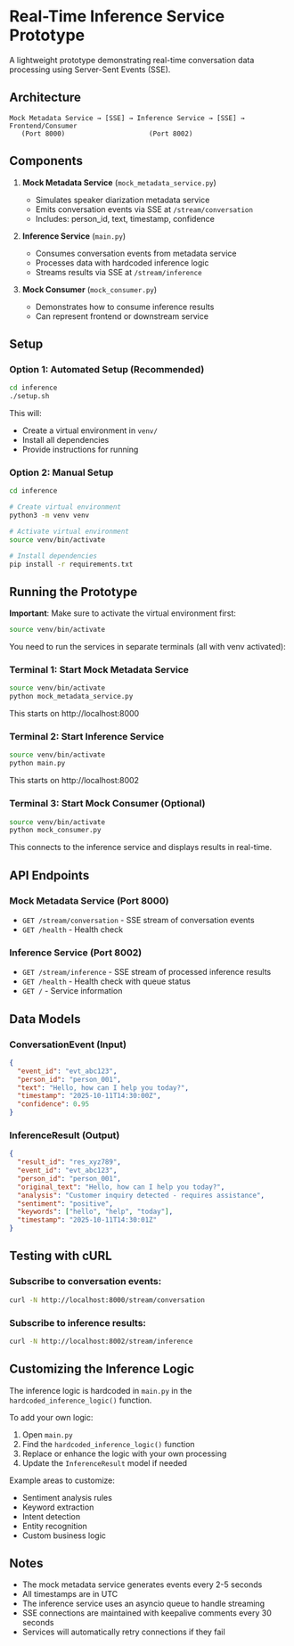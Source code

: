 # Real-Time Inference Service Prototype

A lightweight prototype demonstrating real-time conversation data processing using Server-Sent Events (SSE).

## Architecture

```
Mock Metadata Service → [SSE] → Inference Service → [SSE] → Frontend/Consumer
   (Port 8000)                     (Port 8002)
```

## Components

1. **Mock Metadata Service** (`mock_metadata_service.py`)
   - Simulates speaker diarization metadata service
   - Emits conversation events via SSE at `/stream/conversation`
   - Includes: person_id, text, timestamp, confidence

2. **Inference Service** (`main.py`)
   - Consumes conversation events from metadata service
   - Processes data with hardcoded inference logic
   - Streams results via SSE at `/stream/inference`

3. **Mock Consumer** (`mock_consumer.py`)
   - Demonstrates how to consume inference results
   - Can represent frontend or downstream service

## Setup

### Option 1: Automated Setup (Recommended)
```bash
cd inference
./setup.sh
```

This will:
- Create a virtual environment in `venv/`
- Install all dependencies
- Provide instructions for running

### Option 2: Manual Setup
```bash
cd inference

# Create virtual environment
python3 -m venv venv

# Activate virtual environment
source venv/bin/activate

# Install dependencies
pip install -r requirements.txt
```

## Running the Prototype

**Important**: Make sure to activate the virtual environment first:
```bash
source venv/bin/activate
```

You need to run the services in separate terminals (all with venv activated):

### Terminal 1: Start Mock Metadata Service
```bash
source venv/bin/activate
python mock_metadata_service.py
```
This starts on http://localhost:8000

### Terminal 2: Start Inference Service
```bash
source venv/bin/activate
python main.py
```
This starts on http://localhost:8002

### Terminal 3: Start Mock Consumer (Optional)
```bash
source venv/bin/activate
python mock_consumer.py
```
This connects to the inference service and displays results in real-time.

## API Endpoints

### Mock Metadata Service (Port 8000)
- `GET /stream/conversation` - SSE stream of conversation events
- `GET /health` - Health check

### Inference Service (Port 8002)
- `GET /stream/inference` - SSE stream of processed inference results
- `GET /health` - Health check with queue status
- `GET /` - Service information

## Data Models

### ConversationEvent (Input)
```json
{
  "event_id": "evt_abc123",
  "person_id": "person_001",
  "text": "Hello, how can I help you today?",
  "timestamp": "2025-10-11T14:30:00Z",
  "confidence": 0.95
}
```

### InferenceResult (Output)
```json
{
  "result_id": "res_xyz789",
  "event_id": "evt_abc123",
  "person_id": "person_001",
  "original_text": "Hello, how can I help you today?",
  "analysis": "Customer inquiry detected - requires assistance",
  "sentiment": "positive",
  "keywords": ["hello", "help", "today"],
  "timestamp": "2025-10-11T14:30:01Z"
}
```

## Testing with cURL

### Subscribe to conversation events:
```bash
curl -N http://localhost:8000/stream/conversation
```

### Subscribe to inference results:
```bash
curl -N http://localhost:8002/stream/inference
```

## Customizing the Inference Logic

The inference logic is hardcoded in `main.py` in the `hardcoded_inference_logic()` function.

To add your own logic:
1. Open `main.py`
2. Find the `hardcoded_inference_logic()` function
3. Replace or enhance the logic with your own processing
4. Update the `InferenceResult` model if needed

Example areas to customize:
- Sentiment analysis rules
- Keyword extraction
- Intent detection
- Entity recognition
- Custom business logic

## Notes

- The mock metadata service generates events every 2-5 seconds
- All timestamps are in UTC
- The inference service uses an asyncio queue to handle streaming
- SSE connections are maintained with keepalive comments every 30 seconds
- Services will automatically retry connections if they fail
